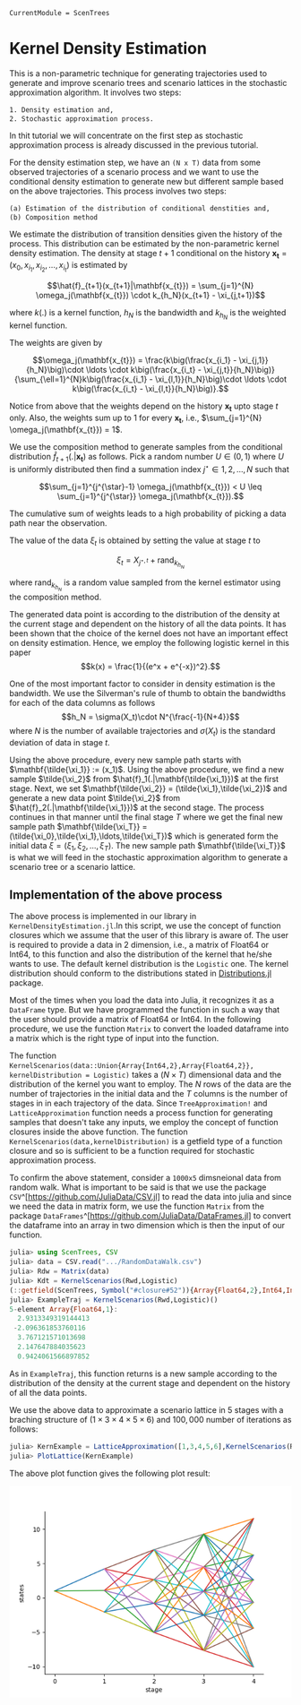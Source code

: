 ```@meta
CurrentModule = ScenTrees
```

# Kernel Density Estimation

This is a non-parametric technique for generating trajectories used to generate and improve scenario trees and scenario lattices in the stochastic approximation algorithm. It involves two steps:

    1. Density estimation and,
    2. Stochastic approximation process.

In thit tutorial we will concentrate on the first step as stochastic approximation process is already discussed in the previous tutorial. 

For the density estimation step, we have an `(N x T)` data from some observed trajectories of a scenario process and we want to use the conditional density estimation to generate new but different sample based on the above trajectories. This process involves two steps:

    (a) Estimation of the distribution of conditional denstities and,
    (b) Composition method

We estimate the distribution of transition densities given the history of the process. This distribution can be estimated by the non-parametric kernel density estimation. The density at stage $t+1$ conditional on the history $\mathbf{x_{t}} = (x_0,x_{i_{1}},x_{i_{2}},\ldots,x_{i_{t}})$ is estimated by 

$$\hat{f}_{t+1}(x_{t+1}|\mathbf{x_{t}}) = \sum_{j=1}^{N} \omega_j(\mathbf{x_{t}}) \cdot k_{h_N}(x_{t+1} - \xi_{j,t+1})$$

where $k(.)$ is a kernel function, $h_N$ is the bandwidth and $k_{h_N}$ is the weighted kernel function.

The weights are given by

$$\omega_j(\mathbf{x_{t}}) = \frac{k\big(\frac{x_{i_1} - \xi_{j,1}}{h_N}\big)\cdot \ldots \cdot k\big(\frac{x_{i_t} - \xi_{j,t}}{h_N}\big)}{\sum_{\ell=1}^{N}k\big(\frac{x_{i_1} - \xi_{l,1}}{h_N}\big)\cdot \ldots \cdot k\big(\frac{x_{i_t} - \xi_{l,t}}{h_N}\big)}.$$

Notice from above that the weights depend on the history $\mathbf{x_{t}}$ upto stage $t$ only. Also, the weights sum up to 1 for every $\mathbf{x_{t}}$, i.e., $\sum_{j=1}^{N} \omega_j(\mathbf{x_{t}}) = 1$.

We use the composition method to generate samples from the conditional distribution $\hat{f}_{t+1}(.|\mathbf{x_{t}})$ as follows. Pick a random number $U \in (0,1)$ where $U$ is uniformly distributed then find a summation index $j^{\star} \in {1,2,\ldots,N}$ such that 

$$\sum_{j=1}^{j^{\star}-1} \omega_j(\mathbf{x_{t}}) < U \leq \sum_{j=1}^{j^{\star}} \omega_j(\mathbf{x_{t}}).$$

The cumulative sum of weights leads to a high probability of picking a data path near the observation.

The value of the data $\xi_t$ is obtained by setting the value at stage $t$ to 

$$\xi_t = X_{j^{\star,t}} + \text{rand}_{k_{h_N}}$$ 

where $\text{rand}_{k_{h_N}}$ is a random value sampled from the kernel estimator using the composition method.

The generated data point is according to the distribution of the density at the current stage and dependent on the history of all the data points. It has been shown that the choice of the kernel does not have an important effect on density estimation. Hence, we employ the following logistic kernel in this paper $$k(x) = \frac{1}{(e^x + e^{-x})^2}.$$

One of the most important factor to consider in density estimation is the bandwidth. We use the Silverman's rule of thumb to obtain the bandwidths for each of the data columns as follows 
$$h_N = \sigma(X_t)\cdot N^{\frac{-1}{N+4}}$$
where $N$ is the number of available trajectories and $\sigma(X_t)$ is the standard deviation of data in stage $t$.

Using the above procedure, every new sample path starts with $\mathbf{\tilde{\xi_1}} := (x_1)$. Using the above procedure, we find a new sample $\tilde{\xi_2}$ from $\hat{f}_1(.|\mathbf{\tilde{\xi_1}})$ at the first stage. Next, we set $\mathbf{\tilde{\xi_2}} = (\tilde{\xi_1},\tilde{\xi_2})$ and generate a new data point $\tilde{\xi_2}$ from $\hat{f}_2(.|\mathbf{\tilde{\xi_1}})$  at the second stage. The process continues in that manner until the final stage $T$ where we get the final new sample path $\mathbf{\tilde{\xi_T}} = (\tilde{\xi_0},\tilde{\xi_1},\ldots,\tilde{\xi_T})$ which is generated form the initial data $\xi = (\xi_1,\xi_2,\ldots,\xi_T)$. The new sample path $\mathbf{\tilde{\xi_T}}$ is what we will feed in the stochastic approximation algorithm to generate a scenario tree or a scenario lattice.

## Implementation of the above process

The above process is implemented in our library in `KernelDensityEstimation.jl`.In this script, we use the concept of function closures which we assume that the user of this library is aware of. The user is required to provide a data in 2 dimension, i.e., a matrix of Float64 or Int64, to this function and also the distribution of the kernel that he/she wants to use. The default kernel distribution is the `Logistic` one. The kernel distribution should conform to the distributions stated in [Distributions.jl](https://github.com/JuliaStats/Distributions.jl) package. 

Most of the times when you load the data into Julia, it recognizes it as a `DataFrame` type. But we have programmed the function in such a way that the user should provide a matrix of Float64 or Int64. In the following procedure, we use the function `Matrix` to convert the loaded dataframe into a matrix which is the right type of input into the function.

The function `KernelScenarios(data::Union{Array{Int64,2},Array{Float64,2}}, kernelDistribution = Logistic)` takes a $(N \times T)$ dimensional data and the distribution of the kernel you want to employ. The $N$ rows of the data are the number of trajectories in the initial data and the $T$ columns is the number of stages in in each trajectory of the data. Since `TreeApproximation!` and `LatticeApproximation` function needs a process function for generating samples that doesn't take any inputs, we employ the concept of function closures inside the above function. The function `KernelScenarios(data,kernelDistribution)` is a getfield type of a function closure and so is sufficient to be a function required for stochastic approximation process.

To confirm the above statement, consider a `1000x5` dimsneional data from random walk. What is important to be said is that we use the package `CSV`^[https://github.com/JuliaData/CSV.jl] to read the data into julia and since we need the data in matrix form, we use the function `Matrix` from the package `DataFrames`^[https://github.com/JuliaData/DataFrames.jl] to convert the dataframe into an array in two dimension which is then the input of our function.

```julia
julia> using ScenTrees, CSV
julia> data = CSV.read(".../RandomDataWalk.csv")
julia> Rdw = Matrix(data)
julia> Kdt = KernelScenarios(Rwd,Logistic)
(::getfield(ScenTrees, Symbol("#closure#52")){Array{Float64,2},Int64,Int64,Array{Float64,1},Array{Float64,1},Array{Float64,1}}) (generic function with 1 method)
julia> ExampleTraj = KernelScenarios(Rwd,Logistic)()
5-element Array{Float64,1}:
  2.9313349319144413
 -2.096361853760116 
  3.767121571013698 
  2.147647884035623 
  0.9424061566897852
```

As in `ExampleTraj`, this function returns is a new sample according to the distribution of the density at the current stage and dependent on the history of all the data points. 

We use the above data to approximate a scenario lattice in 5 stages with a braching structure of $(1\times 3\times 4\times 5\times6)$  and $100,000$ number of iterations as follows:

```julia
julia> KernExample = LatticeApproximation([1,3,4,5,6],KernelScenarios(Rwd,Logistic),100000);
julia> PlotLattice(KernExample)
```

The above plot function gives the following plot result:

![Scenario Lattice From Kernel Trajectories](../assets/KernLattice.png)

